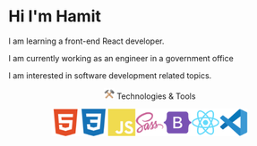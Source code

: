 
<h1>Hi I'm Hamit</h1>


<p>I am learning a front-end React developer.</p>

<p>I am currently working as an engineer in a government office</p>

<p>I am interested in software development related topics.</p>




<p align="center"><img src="images/tools.png" width="20px" > Technologies & Tools </p>
<div align="center">    <img src="images/html5.svg" width="50px"><img src="images/ccs3.svg" width="50px"><img src="images/js.svg" width="50px"><img src="images/sass.svg" width="50px"><img src="images/bootstrap.svg" width="50px"><img src="images/react.svg" width="50px"><img src="images/vscode.svg" width="50px"></div>


